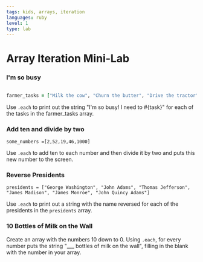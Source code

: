 ```yaml
---
tags: kids, arrays, iteration
languages: ruby
level: 1
type: lab
---
```


# Array Iteration Mini-Lab

### I'm so busy
```ruby

farmer_tasks = ["Milk the cow", "Churn the butter", "Drive the tractor", "Peel Potatoes", "Plant the corn"]
```
Use `.each` to print out the string "I'm so busy! I need to #{task}" for each of the tasks in the farmer_tasks array.

### Add ten and divide by two
```
some_numbers =[2,52,19,46,1000]
```
Use `.each` to add ten to each number and then divide it by two and puts this new number to the screen. 

### Reverse Presidents
 ```
 presidents = ["George Washington", "John Adams", "Thomas Jefferson", "James Madison", "James Monroe", "John Quincy Adams"]
 ```

Use `.each` to print out a string with the name reversed for each of the presidents in the `presidents` array.


### 10 Bottles of Milk on the Wall
Create an array with the numbers 10 down to 0. Using `.each`, for every number puts the string "___ bottles of milk on the wall", filling in the blank with the number in your array.

